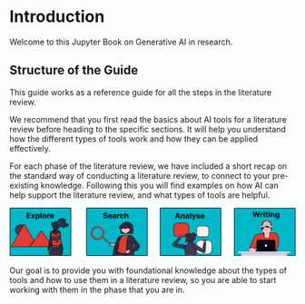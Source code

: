 # Introduction

Welcome to this Jupyter Book on Generative AI in research.

## Structure of the Guide

This guide works as a reference guide for all the steps in the literature review. 

We recommend that you first read the basics about AI tools for a literature review before heading to the specific sections. It will help you understand how the different types of tools work and how they can be applied effectively.

For each phase of the literature review, we have included a short recap on the standard way of conducting a literature review, to connect to your pre-existing knowledge. Following this you will find examples on how AI can help support the literature review, and what types of tools are helpful.

![Overview of the Literature Review Process](/part2/overview-lit-review.png)

Our goal is to provide you with foundational knowledge about the types of tools and how to use them in a literature review, so you are able to start working with them in the phase that you are in.